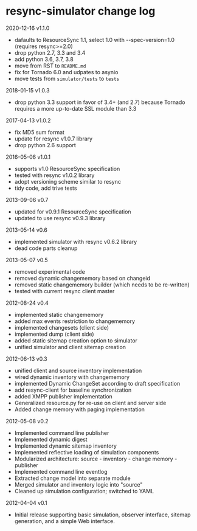 resync-simulator change log
===========================

2020-12-16 v1.1.0
  * dafaults to ResourceSync 1.1, select 1.0 with --spec-version=1.0 (requires resync>=2.0)
  * drop python 2.7, 3.3 and 3.4
  * add python 3.6, 3.7, 3.8
  * move from RST to `README.md`
  * fix for Tornado 6.0 and udpates to asynio
  * move tests from `simulator/tests` to `tests`

2018-01-15 v1.0.3
  * drop python 3.3 support in favor of 3.4+ (and 2.7) because Tornado requires a more up-to-date SSL module than 3.3

2017-04-13 v1.0.2
  * fix MD5 sum format
  * update for resync v1.0.7 library
  * drop python 2.6 support

2016-05-06 v1.0.1
  * supports v1.0 ResourceSync specification 
  * tested with resync v1.0.2 library
  * adopt versioning scheme similar to resync
  * tidy code, add trive tests
     
2013-09-06 v0.7
  * updated for v0.9.1 ResourceSync specification
  * updated to use resync v0.9.3 library

2013-05-14 v0.6
  * implemented simulator with resync v0.6.2 library
  * dead code parts cleanup

2013-05-07 v0.5
  * removed experimental code
  * removed dynamic changememory based on changeid
  * removed static changememory builder (which needs to be re-written)
  * tested with current resync client master

2012-08-24 v0.4
  * implemented static changememory
  * added max events restriction to changememory
  * implemented changesets (client side)
  * implemented dump (client side)
  * added static sitemap creation option to simulator
  * unified simulator and client sitemap creation

2012-06-13 v0.3
  * unified client and source inventory implementation
  * wired dynamic inventory with changememory
  * implemented Dynamic ChangeSet according to draft specification
  * add resync-client for baseline synchronization
  * added XMPP publisher implementation
  * Generalized resource.py for re-use on client and server side
  * Added change memory with paging implementation

2012-05-08 v0.2
  * Implemented command line publisher
  * Implemented dynamic digest
  * Implemented dynamic sitemap inventory
  * Implemented reflective loading of simulation components
  * Modularized architecture: source - inventory - change memory - publisher
  * Implemented command line eventlog
  * Extracted change model into separate module
  * Merged simulator and inventory logic into "source"
  * Cleaned up simulation configuration; switched to YAML

2012-04-04 v0.1
  * Initial release supporting basic simulation, observer interface, sitemap
  generation, and a simple Web interface.